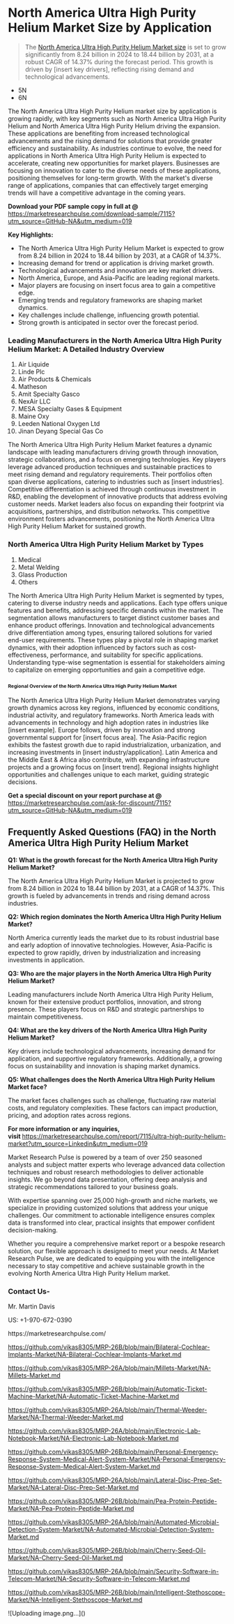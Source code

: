 <h1>North America Ultra High Purity Helium Market&nbsp;Size by Application</h1><blockquote><p>The <a href="https://marketresearchpulse.com/download-sample/7115?utm_source=GitHub-NA&amp;utm_medium=019">North America Ultra High Purity Helium Market size</a> is set to grow significantly from 8.24 billion in 2024 to 18.44 billion by 2031, at a robust CAGR of 14.37% during the forecast period. This growth is driven by [insert key drivers], reflecting rising demand and technological advancements.</p></blockquote><ul><li>5N<li> 6N</li></ul><p>The North America Ultra High Purity Helium market size by application is growing rapidly, with key segments such as North America Ultra High Purity Helium and North America Ultra High Purity Helium driving the expansion. These applications are benefiting from increased technological advancements and the rising demand for solutions that provide greater efficiency and sustainability. As industries continue to evolve, the need for applications in North America Ultra High Purity Helium is expected to accelerate, creating new opportunities for market players. Businesses are focusing on innovation to cater to the diverse needs of these applications, positioning themselves for long-term growth. With the market's diverse range of applications, companies that can effectively target emerging trends will have a competitive advantage in the coming years.</p><p><strong>Download your PDF sample copy in full at @ </strong><a href="https://marketresearchpulse.com/download-sample/7115?utm_source=GitHub-NA&amp;utm_medium=019">https://marketresearchpulse.com/download-sample/7115?utm_source=GitHub-NA&amp;utm_medium=019</a></p><p><strong>Key Highlights: </strong></p><ul><li>The North America Ultra High Purity Helium Market is expected to grow from 8.24 billion in 2024 to 18.44 billion by 2031, at a CAGR of 14.37%.</li><li>Increasing demand for trend or application is driving market growth.</li><li>Technological advancements and innovation are key market drivers.</li><li>North America, Europe, and Asia-Pacific are leading regional markets.</li><li>Major players are focusing on insert focus area to gain a competitive edge.</li><li>Emerging trends and regulatory frameworks are shaping market dynamics.</li><li>Key challenges include challenge, influencing growth potential.</li><li>Strong growth is anticipated in sector over the forecast period.</li></ul><h3>Leading Manufacturers in the North America Ultra High Purity Helium Market: A Detailed Industry Overview</h3><ol><li>Air Liquide</li><li>Linde Plc</li><li>Air Products & Chemicals</li><li>Matheson</li><li>Amit Specialty Gasco</li><li>NexAir LLC</li><li>MESA Specialty Gases & Equipment</li><li>Maine Oxy</li><li>Leeden National Oxygen Ltd</li><li>Jinan Deyang Special Gas Co</li></ol><div class="flex max-w-full flex-col flex-grow"><div class="min-h-8 text-message flex w-full flex-col items-end gap-2 whitespace-normal break-words [.text-message+&amp;]:mt-5" dir="auto" data-message-author-role="assistant" data-message-id="fd8432e4-4910-450d-b182-61b7bfb0a01f" data-message-model-slug="gpt-4o"><div class="flex w-full flex-col gap-1 empty:hidden first:pt-[3px]"><div class="markdown prose w-full break-words dark:prose-invert light"><p>The North America Ultra High Purity Helium Market features a dynamic landscape with leading manufacturers driving growth through innovation, strategic collaborations, and a focus on emerging technologies. Key players leverage advanced production techniques and sustainable practices to meet rising demand and regulatory requirements. Their portfolios often span diverse applications, catering to industries such as [insert industries]. Competitive differentiation is achieved through continuous investment in R&amp;D, enabling the development of innovative products that address evolving customer needs. Market leaders also focus on expanding their footprint via acquisitions, partnerships, and distribution networks. This competitive environment fosters advancements, positioning the North America Ultra High Purity Helium Market for sustained growth.</p></div></div></div></div><h3>North America Ultra High Purity Helium Market by Types</h3><ol><li>Medical<li> Metal Welding<li> Glass Production<li> Others</li></ol><div class="flex max-w-full flex-col flex-grow"><div class="min-h-8 text-message flex w-full flex-col items-end gap-2 whitespace-normal break-words [.text-message+&amp;]:mt-5" dir="auto" data-message-author-role="assistant" data-message-id="084470be-0bb7-4664-bddf-5156b4f41249" data-message-model-slug="gpt-4o-mini"><div class="flex w-full flex-col gap-1 empty:hidden first:pt-[3px]"><div class="markdown prose w-full break-words dark:prose-invert light"><p>The North America Ultra High Purity Helium Market is segmented by types, catering to diverse industry needs and applications. Each type offers unique features and benefits, addressing specific demands within the market. The segmentation allows manufacturers to target distinct customer bases and enhance product offerings. Innovation and technological advancements drive differentiation among types, ensuring tailored solutions for varied end-user requirements. These types play a pivotal role in shaping market dynamics, with their adoption influenced by factors such as cost-effectiveness, performance, and suitability for specific applications. Understanding type-wise segmentation is essential for stakeholders aiming to capitalize on emerging opportunities and gain a competitive edge.</p></div></div></div></div><h3><span style="font-size: 11px;">Regional Overview of the North America Ultra High Purity Helium Market</span></h3><div class="flex max-w-full flex-col flex-grow"><div class="min-h-8 text-message flex w-full flex-col items-end gap-2 whitespace-normal break-words [.text-message+&amp;]:mt-5" dir="auto" data-message-author-role="assistant" data-message-id="e9038762-ce64-4e30-91c9-9bd413514231" data-message-model-slug="gpt-4o-mini"><div class="flex w-full flex-col gap-1 empty:hidden first:pt-[3px]"><div class="markdown prose w-full break-words dark:prose-invert light"><p>The North America Ultra High Purity Helium Market demonstrates varying growth dynamics across key regions, influenced by economic conditions, industrial activity, and regulatory frameworks. North America leads with advancements in technology and high adoption rates in industries like [insert example]. Europe follows, driven by innovation and strong governmental support for [insert focus area]. The Asia-Pacific region exhibits the fastest growth due to rapid industrialization, urbanization, and increasing investments in [insert industry/application]. Latin America and the Middle East &amp; Africa also contribute, with expanding infrastructure projects and a growing focus on [insert trend]. Regional insights highlight opportunities and challenges unique to each market, guiding strategic decisions.</p></div></div></div></div><p><strong>Get a special discount on your report purchase at @ </strong><a href="https://marketresearchpulse.com/ask-for-discount/7115?utm_source=GitHub-NA&amp;utm_medium=019">https://marketresearchpulse.com/ask-for-discount/7115?utm_source=GitHub-NA&amp;utm_medium=019</a></p><h2>Frequently Asked Questions (FAQ) in the North America Ultra High Purity Helium Market</h2><p><strong>Q1: What is the growth forecast for the North America Ultra High Purity Helium Market?</strong></p><p>The North America Ultra High Purity Helium Market is projected to grow from 8.24 billion in 2024 to 18.44 billion by 2031, at a CAGR of 14.37%. This growth is fueled by advancements in trends and rising demand across industries.</p><p><strong>Q2: Which region dominates the North America Ultra High Purity Helium Market?</strong></p><p>North America currently leads the market due to its robust industrial base and early adoption of innovative technologies. However, Asia-Pacific is expected to grow rapidly, driven by industrialization and increasing investments in application.</p><p><strong>Q3: Who are the major players in the North America Ultra High Purity Helium Market?</strong></p><p>Leading manufacturers include North America Ultra High Purity Helium, known for their extensive product portfolios, innovation, and strong presence. These players focus on R&amp;D and strategic partnerships to maintain competitiveness.</p><p><strong>Q4: What are the key drivers of the North America Ultra High Purity Helium Market?</strong></p><p>Key drivers include technological advancements, increasing demand for application, and supportive regulatory frameworks. Additionally, a growing focus on sustainability and innovation is shaping market dynamics.</p><p><strong>Q5: What challenges does the North America Ultra High Purity Helium Market face?</strong></p><p>The market faces challenges such as challenge, fluctuating raw material costs, and regulatory complexities. These factors can impact production, pricing, and adoption rates across regions.</p><p><strong>For more information or any inquiries, visit&nbsp;</strong><a href="https://marketresearchpulse.com/report/7115/ultra-high-purity-helium-market?utm_source=Linkedin&utm_medium=019">https://marketresearchpulse.com/report/7115/ultra-high-purity-helium-market?utm_source=Linkedin&utm_medium=019</a></p><p>Market Research Pulse is powered by a team of over 250 seasoned analysts and subject matter experts who leverage advanced data collection techniques and robust research methodologies to deliver actionable insights. We go beyond data presentation, offering deep analysis and strategic recommendations tailored to your business goals.</p><p>With expertise spanning over 25,000 high-growth and niche markets, we specialize in providing customized solutions that address your unique challenges. Our commitment to actionable intelligence ensures complex data is transformed into clear, practical insights that empower confident decision-making.</p><p>Whether you require a comprehensive market report or a bespoke research solution, our flexible approach is designed to meet your needs. At Market Research Pulse, we are dedicated to equipping you with the intelligence necessary to stay competitive and achieve sustainable growth in the evolving North America Ultra High Purity Helium market.</p><h3><strong>Contact Us-</strong></h3><p>Mr. Martin Davis</p><p>US: +1-970-672-0390</p><p>https://marketresearchpulse.com/</p><p><a href="https://github.com/vikas8305/MRP-26B/blob/main/Bilateral-Cochlear-Implants-Market/NA-Bilateral-Cochlear-Implants-Market.md">https://github.com/vikas8305/MRP-26B/blob/main/Bilateral-Cochlear-Implants-Market/NA-Bilateral-Cochlear-Implants-Market.md</a></p><p><a href="https://github.com/vikas8305/MRP-26A/blob/main/Millets-Market/NA-Millets-Market.md">https://github.com/vikas8305/MRP-26A/blob/main/Millets-Market/NA-Millets-Market.md</a></p><p><a href="https://github.com/vikas8305/MRP-26B/blob/main/Automatic-Ticket-Machine-Market/NA-Automatic-Ticket-Machine-Market.md">https://github.com/vikas8305/MRP-26B/blob/main/Automatic-Ticket-Machine-Market/NA-Automatic-Ticket-Machine-Market.md</a></p><p><a href="https://github.com/vikas8305/MRP-26A/blob/main/Thermal-Weeder-Market/NA-Thermal-Weeder-Market.md">https://github.com/vikas8305/MRP-26A/blob/main/Thermal-Weeder-Market/NA-Thermal-Weeder-Market.md</a></p><p><a href="https://github.com/vikas8305/MRP-26A/blob/main/Electronic-Lab-Notebook-Market/NA-Electronic-Lab-Notebook-Market.md">https://github.com/vikas8305/MRP-26A/blob/main/Electronic-Lab-Notebook-Market/NA-Electronic-Lab-Notebook-Market.md</a></p><p><a href="https://github.com/vikas8305/MRP-26B/blob/main/Personal-Emergency-Response-System-Medical-Alert-System-Market/NA-Personal-Emergency-Response-System-Medical-Alert-System-Market.md">https://github.com/vikas8305/MRP-26B/blob/main/Personal-Emergency-Response-System-Medical-Alert-System-Market/NA-Personal-Emergency-Response-System-Medical-Alert-System-Market.md</a></p><p><a href="https://github.com/vikas8305/MRP-26A/blob/main/Lateral-Disc-Prep-Set-Market/NA-Lateral-Disc-Prep-Set-Market.md">https://github.com/vikas8305/MRP-26A/blob/main/Lateral-Disc-Prep-Set-Market/NA-Lateral-Disc-Prep-Set-Market.md</a></p><p><a href="https://github.com/vikas8305/MRP-26B/blob/main/Pea-Protein-Peptide-Market/NA-Pea-Protein-Peptide-Market.md">https://github.com/vikas8305/MRP-26B/blob/main/Pea-Protein-Peptide-Market/NA-Pea-Protein-Peptide-Market.md</a></p><p><a href="https://github.com/vikas8305/MRP-26A/blob/main/Automated-Microbial-Detection-System-Market/NA-Automated-Microbial-Detection-System-Market.md">https://github.com/vikas8305/MRP-26A/blob/main/Automated-Microbial-Detection-System-Market/NA-Automated-Microbial-Detection-System-Market.md</a></p><p><a href="https://github.com/vikas8305/MRP-26B/blob/main/Cherry-Seed-Oil-Market/NA-Cherry-Seed-Oil-Market.md">https://github.com/vikas8305/MRP-26B/blob/main/Cherry-Seed-Oil-Market/NA-Cherry-Seed-Oil-Market.md</a></p><p><a href="https://github.com/vikas8305/MRP-26A/blob/main/Security-Software-in-Telecom-Market/NA-Security-Software-in-Telecom-Market.md">https://github.com/vikas8305/MRP-26A/blob/main/Security-Software-in-Telecom-Market/NA-Security-Software-in-Telecom-Market.md</a></p><p><a href="https://github.com/vikas8305/MRP-26B/blob/main/Intelligent-Stethoscope-Market/NA-Intelligent-Stethoscope-Market.md">https://github.com/vikas8305/MRP-26B/blob/main/Intelligent-Stethoscope-Market/NA-Intelligent-Stethoscope-Market.md</a></p>
![Uploading image.png…]()
